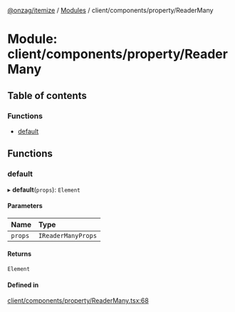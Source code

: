 [@onzag/itemize](../README.md) / [Modules](../modules.md) / client/components/property/ReaderMany

# Module: client/components/property/ReaderMany

## Table of contents

### Functions

- [default](client_components_property_ReaderMany.md#default)

## Functions

### default

▸ **default**(`props`): `Element`

#### Parameters

| Name | Type |
| :------ | :------ |
| `props` | `IReaderManyProps` |

#### Returns

`Element`

#### Defined in

[client/components/property/ReaderMany.tsx:68](https://github.com/onzag/itemize/blob/a24376ed/client/components/property/ReaderMany.tsx#L68)
